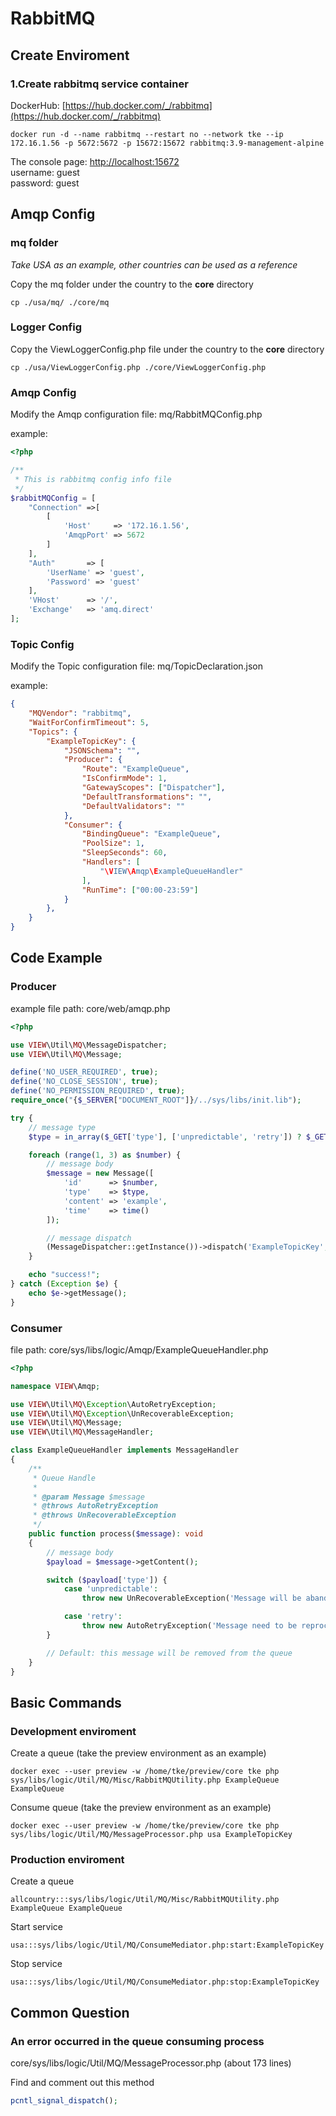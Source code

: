#   RabbitMQ

##  Create Enviroment

### 1.Create rabbitmq service container

DockerHub: [https://hub.docker.com/_/rabbitmq](https://hub.docker.com/_/rabbitmq)

```shell
docker run -d --name rabbitmq --restart no --network tke --ip 172.16.1.56 -p 5672:5672 -p 15672:15672 rabbitmq:3.9-management-alpine
```

The console page: [http://localhost:15672](http://localhost:15672)    
username: guest     
password: guest

##  Amqp Config

###  mq folder

*Take USA as an example, other countries can be used as a reference*

Copy the mq folder under the country to the **core** directory

```shell
cp ./usa/mq/ ./core/mq
```

###  Logger Config

Copy the ViewLoggerConfig.php file under the country to the **core** directory

```shell
cp ./usa/ViewLoggerConfig.php ./core/ViewLoggerConfig.php
```

###  Amqp Config

Modify the Amqp configuration file: mq/RabbitMQConfig.php

example:

```php
<?php

/**
 * This is rabbitmq config info file
 */
$rabbitMQConfig = [
    "Connection" =>[
        [
            'Host'     => '172.16.1.56',
            'AmqpPort' => 5672
        ]
    ],
    "Auth"       => [
        'UserName' => 'guest',
        'Password' => 'guest'
    ],
    'VHost'      => '/',
    'Exchange'   => 'amq.direct'
];
```

###  Topic Config

Modify the Topic configuration file: mq/TopicDeclaration.json

example:

```json
{
    "MQVendor": "rabbitmq",
    "WaitForConfirmTimeout": 5,
    "Topics": {
        "ExampleTopicKey": {
            "JSONSchema": "",
            "Producer": {
                "Route": "ExampleQueue",
                "IsConfirmMode": 1,
                "GatewayScopes": ["Dispatcher"],
                "DefaultTransformations": "",
                "DefaultValidators": ""
            },
            "Consumer": {
                "BindingQueue": "ExampleQueue",
                "PoolSize": 1,
                "SleepSeconds": 60,
                "Handlers": [
                    "\VIEW\Amqp\ExampleQueueHandler"
                ],
                "RunTime": ["00:00-23:59"]
            }
        },
    }
}
```

##  Code Example

###  Producer

example file path: core/web/amqp.php

```php
<?php

use VIEW\Util\MQ\MessageDispatcher;
use VIEW\Util\MQ\Message;

define('NO_USER_REQUIRED', true);
define('NO_CLOSE_SESSION', true);
define('NO_PERMISSION_REQUIRED', true);
require_once("{$_SERVER["DOCUMENT_ROOT"]}/../sys/libs/init.lib");

try {
    // message type
    $type = in_array($_GET['type'], ['unpredictable', 'retry']) ? $_GET['type'] : 'normal';

    foreach (range(1, 3) as $number) {
        // message body
        $message = new Message([
            'id'      => $number,
            'type'    => $type,
            'content' => 'example',
            'time'    => time()
        ]);

        // message dispatch
        (MessageDispatcher::getInstance())->dispatch('ExampleTopicKey', $message);
    }

    echo "success!";
} catch (Exception $e) {
    echo $e->getMessage();
}
```

###  Consumer

file path: core/sys/libs/logic/Amqp/ExampleQueueHandler.php

```php
<?php

namespace VIEW\Amqp;

use VIEW\Util\MQ\Exception\AutoRetryException;
use VIEW\Util\MQ\Exception\UnRecoverableException;
use VIEW\Util\MQ\Message;
use VIEW\Util\MQ\MessageHandler;

class ExampleQueueHandler implements MessageHandler
{
    /**
     * Queue Handle
     *
     * @param Message $message
     * @throws AutoRetryException
     * @throws UnRecoverableException
     */
    public function process($message): void
    {
        // message body
        $payload = $message->getContent();

        switch ($payload['type']) {
            case 'unpredictable':
                throw new UnRecoverableException('Message will be abandoned from the queue.');

            case 'retry':
                throw new AutoRetryException('Message need to be reprocessed.', 3);
        }

        // Default: this message will be removed from the queue
    }
}
```


##  Basic Commands

### Development enviroment

Create a queue (take the preview environment as an example)
```shell
docker exec --user preview -w /home/tke/preview/core tke php sys/libs/logic/Util/MQ/Misc/RabbitMQUtility.php ExampleQueue ExampleQueue
```
Consume queue (take the preview environment as an example)
```shell
docker exec --user preview -w /home/tke/preview/core tke php sys/libs/logic/Util/MQ/MessageProcessor.php usa ExampleTopicKey
```

### Production enviroment

Create a queue
```shell
allcountry:::sys/libs/logic/Util/MQ/Misc/RabbitMQUtility.php ExampleQueue ExampleQueue
```

Start service
```shell
usa:::sys/libs/logic/Util/MQ/ConsumeMediator.php:start:ExampleTopicKey
```

Stop service
```shell
usa:::sys/libs/logic/Util/MQ/ConsumeMediator.php:stop:ExampleTopicKey
```

##  Common Question


### An error occurred in the queue consuming process

core/sys/libs/logic/Util/MQ/MessageProcessor.php
(about 173 lines)

Find and comment out this method

```php
pcntl_signal_dispatch();
```